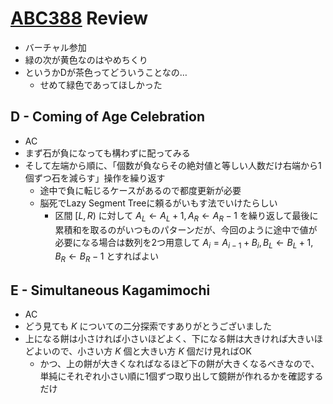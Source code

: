# [ABC388](https://atcoder.jp/contests/abc388) Review
- バーチャル参加
- 緑の次が黄色なのはやめちくり
- というかDが茶色ってどういうことなの…
  - せめて緑色であってほしかった

## D - Coming of Age Celebration
- AC
- まず石が負になっても構わずに配ってみる
- そして左端から順に、「個数が負ならその絶対値と等しい人数だけ右端から1個ずつ石を減らす」操作を繰り返す
  - 途中で負に転じるケースがあるので都度更新が必要
  - 脳死でLazy Segment Treeに頼るがいもす法でいけたらしい
    - 区間 $[L, R)$ に対して $A_L \gets A_L + 1, A_R \gets A_R - 1$ を繰り返して最後に累積和を取るのがいつものパターンだが、今回のように途中で値が必要になる場合は数列を2つ用意して $A_i = A_{i-1} + B_i, B_L \gets B_L + 1, B_R \gets B_R - 1$ とすればよい 

## E - Simultaneous Kagamimochi
- AC
- どう見ても $K$ についての二分探索ですありがとうございました
- 上になる餅は小さければ小さいほどよく、下になる餅は大きければ大きいほどよいので、小さい方 $K$ 個と大きい方 $K$ 個だけ見ればOK
  - かつ、上の餅が大きくなればなるほど下の餅が大きくなるべきなので、単純にそれぞれ小さい順に1個ずつ取り出して鏡餅が作れるかを確認するだけ
